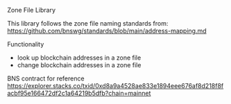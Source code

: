 Zone File Library

This library follows the zone file naming standards from:
https://github.com/bnswg/standards/blob/main/address-mapping.md

Functionality
* look up blockchain addresses in a zone file
* change blockchain addresses in a zone file

BNS contract for reference
https://explorer.stacks.co/txid/0xd8a9a4528ae833e1894eee676af8d218f8facbf95e166472df2c1a64219b5dfb?chain=mainnet
